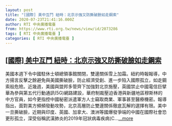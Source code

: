 ```yaml
---
layout: post
title: "[國際] 美中互鬥 紐時：北京示強又防撕破臉如走鋼索"
date: 2020-07-23T21:41:16.000Z
author: RTI 中央廣播電臺
from: https://www.rti.org.tw/news/view/id/2073286
tags: [ RTI 中央廣播電臺 ]
categories: [ RTI 中央廣播電臺 ]
---
```

<!--1595540476000-->
[[國際] 美中互鬥 紐時：北京示強又防撕破臉如走鋼索](https://www.rti.org.tw/news/view/id/2073286)
------

<div>
美國本週下令中國駐休士頓總領事館關閉，雙邊關係雪上加霜。紐約時報報導，中方揚言反擊之餘避免與美國撕破臉，防止經濟受創、進一步陷入國際孤立，如走鋼索般危險。近幾週，美國與盟邦多管齊下加強對北京施壓，英國禁止中國電信巨擘華為參與第五代行動通訊(5G)網路建設，華府制裁壓迫香港與新疆地區穆斯林的中方官員，如今更指控中國秘密派遣軍方人士竊取商業、軍事甚至醫療機密。報導指出，面對美方頻頻發動攻勢，北京高層防止雙邊關係徹底瓦解的選擇有限。美中一旦撕破臉，近期與印度、英國、加拿大、澳洲等國爆發爭端的中國在國際社會恐更形孤立，深受俗稱武漢肺炎的2019年冠狀病毒疾病(C...<a target="_blank" href="https://www.rti.org.tw/news/view/id/2073286">...more</a>
</div>
